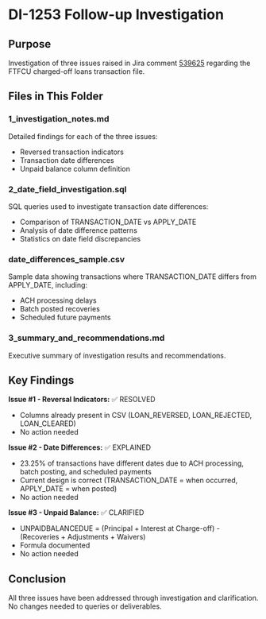 # DI-1253 Follow-up Investigation

## Purpose
Investigation of three issues raised in Jira comment [539625](https://happymoneyinc.atlassian.net/browse/DI-1253?focusedCommentId=539625) regarding the FTFCU charged-off loans transaction file.

## Files in This Folder

### 1_investigation_notes.md
Detailed findings for each of the three issues:
- Reversed transaction indicators
- Transaction date differences
- Unpaid balance column definition

### 2_date_field_investigation.sql
SQL queries used to investigate transaction date differences:
- Comparison of TRANSACTION_DATE vs APPLY_DATE
- Analysis of date difference patterns
- Statistics on date field discrepancies

### date_differences_sample.csv
Sample data showing transactions where TRANSACTION_DATE differs from APPLY_DATE, including:
- ACH processing delays
- Batch posted recoveries
- Scheduled future payments

### 3_summary_and_recommendations.md
Executive summary of investigation results and recommendations.

## Key Findings

**Issue #1 - Reversal Indicators:** ✅ RESOLVED
- Columns already present in CSV (LOAN_REVERSED, LOAN_REJECTED, LOAN_CLEARED)
- No action needed

**Issue #2 - Date Differences:** ✅ EXPLAINED
- 23.25% of transactions have different dates due to ACH processing, batch posting, and scheduled payments
- Current design is correct (TRANSACTION_DATE = when occurred, APPLY_DATE = when posted)
- No action needed

**Issue #3 - Unpaid Balance:** ✅ CLARIFIED
- UNPAIDBALANCEDUE = (Principal + Interest at Charge-off) - (Recoveries + Adjustments + Waivers)
- Formula documented
- No action needed

## Conclusion
All three issues have been addressed through investigation and clarification. No changes needed to queries or deliverables.
